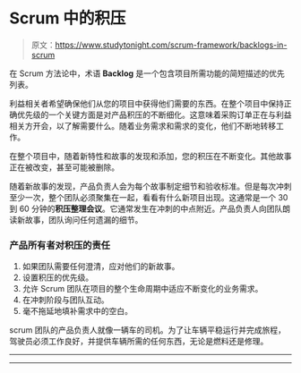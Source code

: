 # Scrum 中的积压

> 原文：<https://www.studytonight.com/scrum-framework/backlogs-in-scrum>

在 Scrum 方法论中，术语 **Backlog** 是一个包含项目所需功能的简短描述的优先列表。

利益相关者希望确保他们从您的项目中获得他们需要的东西。在整个项目中保持正确优先级的一个关键方面是对产品积压的不断细化。这意味着采购订单正在与利益相关方开会，以了解需要什么。随着业务需求和需求的变化，他们不断地转移工作。

在整个项目中，随着新特性和故事的发现和添加，您的积压在不断变化。其他故事正在被改变，甚至可能被删除。

随着新故事的发现，产品负责人会为每个故事制定细节和验收标准。但是每次冲刺至少一次，整个团队必须聚集在一起，看看有什么新项目出现。这通常是一个 30 到 60 分钟的**积压整理会议**。它通常发生在冲刺的中点附近。产品负责人向团队朗读新故事，团队询问任何遗漏的细节。

### 产品所有者对积压的责任

1.  如果团队需要任何澄清，应对他们的新故事。
2.  设置积压的优先级。
3.  允许 Scrum 团队在项目的整个生命周期中适应不断变化的业务需求。
4.  在冲刺阶段与团队互动。
5.  毫不拖延地填补需求中的空白。

scrum 团队的产品负责人就像一辆车的司机。为了让车辆平稳运行并完成旅程，驾驶员必须工作良好，并提供车辆所需的任何东西，无论是燃料还是修理。

* * *

* * *